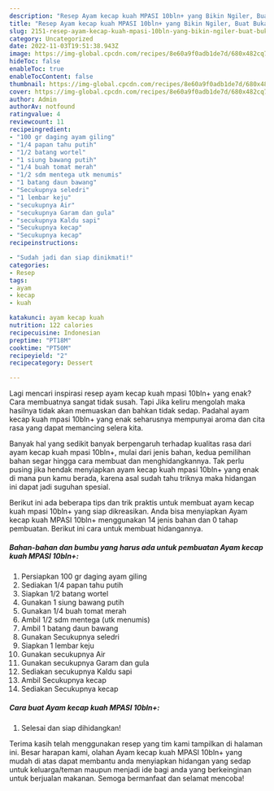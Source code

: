 ```yaml
---
description: "Resep Ayam kecap kuah MPASI 10bln+ yang Bikin Ngiler, Buat Buka Puasa Bisa Manjain Lidah"
title: "Resep Ayam kecap kuah MPASI 10bln+ yang Bikin Ngiler, Buat Buka Puasa Bisa Manjain Lidah"
slug: 2151-resep-ayam-kecap-kuah-mpasi-10bln-yang-bikin-ngiler-buat-buka-puasa-bisa-manjain-lidah
category: Uncategorized
date: 2022-11-03T19:51:38.943Z
image: https://img-global.cpcdn.com/recipes/8e60a9f0adb1de7d/680x482cq70/ayam-kecap-kuah-mpasi-10bln-foto-resep-utama.jpg
hideToc: false
enableToc: true
enableTocContent: false
thumbnail: https://img-global.cpcdn.com/recipes/8e60a9f0adb1de7d/680x482cq70/ayam-kecap-kuah-mpasi-10bln-foto-resep-utama.jpg
cover: https://img-global.cpcdn.com/recipes/8e60a9f0adb1de7d/680x482cq70/ayam-kecap-kuah-mpasi-10bln-foto-resep-utama.jpg
author: Admin
authorAv: notfound
ratingvalue: 4
reviewcount: 11
recipeingredient:
- "100 gr daging ayam giling"
- "1/4 papan tahu putih"
- "1/2 batang wortel"
- "1 siung bawang putih"
- "1/4 buah tomat merah"
- "1/2 sdm mentega utk menumis"
- "1 batang daun bawang"
- "Secukupnya seledri"
- "1 lembar keju"
- "secukupnya Air"
- "secukupnya Garam dan gula"
- "secukupnya Kaldu sapi"
- "Secukupnya kecap"
- "Secukupnya kecap"
recipeinstructions:

- "Sudah jadi dan siap dinikmati!"
categories:
- Resep
tags:
- ayam
- kecap
- kuah

katakunci: ayam kecap kuah 
nutrition: 122 calories
recipecuisine: Indonesian
preptime: "PT18M"
cooktime: "PT50M"
recipeyield: "2"
recipecategory: Dessert

---
```



Lagi mencari inspirasi resep ayam kecap kuah mpasi 10bln+ yang enak? Cara membuatnya sangat tidak susah. Tapi Jika keliru mengolah maka hasilnya tidak akan memuaskan dan bahkan tidak sedap. Padahal ayam kecap kuah mpasi 10bln+ yang enak seharusnya mempunyai aroma dan cita rasa yang dapat memancing selera kita.




Banyak hal yang sedikit banyak berpengaruh terhadap kualitas rasa dari ayam kecap kuah mpasi 10bln+, mulai dari jenis bahan, kedua pemilihan bahan segar hingga cara membuat dan menghidangkannya. Tak perlu pusing jika hendak menyiapkan ayam kecap kuah mpasi 10bln+ yang enak di mana pun kamu berada, karena asal sudah tahu triknya maka hidangan ini dapat jadi suguhan spesial.


Berikut ini ada beberapa tips dan trik praktis untuk membuat ayam kecap kuah mpasi 10bln+ yang siap dikreasikan. Anda bisa menyiapkan Ayam kecap kuah MPASI 10bln+ menggunakan 14 jenis bahan dan 0 tahap pembuatan. Berikut ini cara untuk membuat hidangannya.

<!--inarticleads1-->

##### Bahan-bahan dan bumbu yang harus ada untuk pembuatan Ayam kecap kuah MPASI 10bln+:

1. Persiapkan 100 gr daging ayam giling
1. Sediakan 1/4 papan tahu putih
1. Siapkan 1/2 batang wortel
1. Gunakan 1 siung bawang putih
1. Gunakan 1/4 buah tomat merah
1. Ambil 1/2 sdm mentega (utk menumis)
1. Ambil 1 batang daun bawang
1. Gunakan Secukupnya seledri
1. Siapkan 1 lembar keju
1. Gunakan secukupnya Air
1. Gunakan secukupnya Garam dan gula
1. Sediakan secukupnya Kaldu sapi
1. Ambil Secukupnya kecap
1. Sediakan Secukupnya kecap




<!--inarticleads2-->

##### Cara buat Ayam kecap kuah MPASI 10bln+:


1. Selesai dan siap dihidangkan!



Terima kasih telah menggunakan resep yang tim kami tampilkan di halaman ini. Besar harapan kami, olahan Ayam kecap kuah MPASI 10bln+ yang mudah di atas dapat membantu anda menyiapkan hidangan yang sedap untuk keluarga/teman maupun menjadi ide bagi anda yang berkeinginan untuk berjualan makanan. Semoga bermanfaat dan selamat mencoba!
